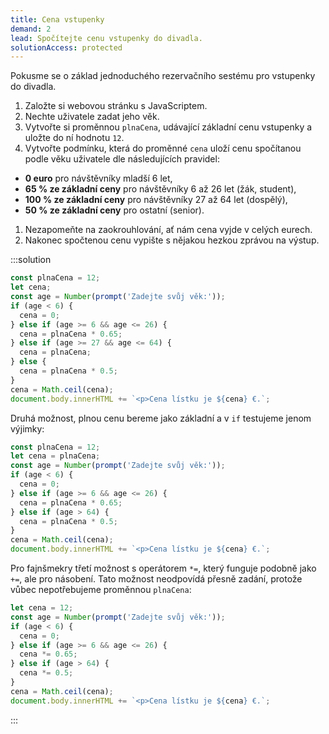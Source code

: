 ```yaml
---
title: Cena vstupenky
demand: 2
lead: Spočítejte cenu vstupenky do divadla.
solutionAccess: protected
---
```


Pokusme se o základ jednoduchého rezervačního sestému pro vstupenky do divadla.

1. Založte si webovou stránku s JavaScriptem.
1. Nechte uživatele zadat jeho věk.
1. Vytvořte si proměnnou `plnaCena`, udávající základní cenu vstupenky a uložte do ní hodnotu `12`.
1. Vytvořte podmínku, která do proměnné `cena` uloží cenu spočítanou podle věku uživatele dle následujících pravidel:

- **0 euro** pro návštěvníky mladší 6 let,
- **65 % ze základní ceny** pro návštěvníky 6 až 26 let (žák, student),
- **100 % ze základní ceny** pro návštěvníky 27 až 64 let (dospělý),
- **50 % ze základní ceny** pro ostatní (senior).

1. Nezapomeňte na zaokrouhlování, ať nám cena vyjde v celých eurech.
1. Nakonec spočtenou cenu vypište s nějakou hezkou zprávou na výstup.

:::solution

```js
const plnaCena = 12;
let cena;
const age = Number(prompt('Zadejte svůj věk:'));
if (age < 6) {
  cena = 0;
} else if (age >= 6 && age <= 26) {
  cena = plnaCena * 0.65;
} else if (age >= 27 && age <= 64) {
  cena = plnaCena;
} else {
  cena = plnaCena * 0.5;
}
cena = Math.ceil(cena);
document.body.innerHTML += `<p>Cena lístku je ${cena} €.`;
```

Druhá možnost, plnou cenu bereme jako základní a v `if` testujeme jenom výjimky:

```js
const plnaCena = 12;
let cena = plnaCena;
const age = Number(prompt('Zadejte svůj věk:'));
if (age < 6) {
  cena = 0;
} else if (age >= 6 && age <= 26) {
  cena = plnaCena * 0.65;
} else if (age > 64) {
  cena = plnaCena * 0.5;
}
cena = Math.ceil(cena);
document.body.innerHTML += `<p>Cena lístku je ${cena} €.`;
```

Pro fajnšmekry třetí možnost s operátorem `*=`, který funguje podobně jako `+=`, ale pro násobení. Tato možnost
neodpovídá přesně zadání, protože vůbec nepotřebujeme proměnnou `plnaCena`:

```js
let cena = 12;
const age = Number(prompt('Zadejte svůj věk:'));
if (age < 6) {
  cena = 0;
} else if (age >= 6 && age <= 26) {
  cena *= 0.65;
} else if (age > 64) {
  cena *= 0.5;
}
cena = Math.ceil(cena);
document.body.innerHTML += `<p>Cena lístku je ${cena} €.`;
```

:::
